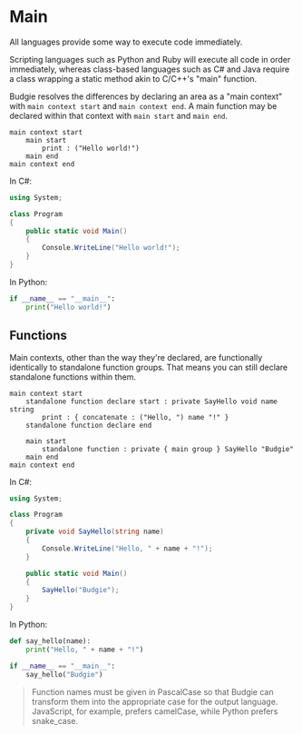 # Main

All languages provide some way to execute code immediately.

Scripting languages such as Python and Ruby will execute all code in order immediately,
whereas class-based languages such as C# and Java require a class wrapping a static method akin to C/C++'s "main" function.

Budgie resolves the differences by declaring an area as a "main context" with `main context start` and `main context end`.
A main function may be declared within that context with `main start` and `main end`.

```budgie
main context start
    main start
        print : ("Hello world!")
    main end
main context end
```

In C#:

```csharp
using System;

class Program
{
    public static void Main()
    {
        Console.WriteLine("Hello world!");
    }
}
```

In Python:

```python
if __name__ == "__main__":
    print("Hello world!")
```

## Functions

Main contexts, other than the way they're declared, are functionally identically to standalone function groups.
That means you can still declare standalone functions within them.

```budgie
main context start
    standalone function declare start : private SayHello void name string
        print : { concatenate : ("Hello, ") name "!" }
    standalone function declare end

    main start
        standalone function : private { main group } SayHello "Budgie"
    main end
main context end
```

In C#:

```csharp
using System;

class Program
{
    private void SayHello(string name)
    {
        Console.WriteLine("Hello, " + name + "!");
    }

    public static void Main()
    {
        SayHello("Budgie");
    }
}
```

In Python:

```python
def say_hello(name):
    print("Hello, " + name + "!")

if __name__ == "__main__":
    say_hello("Budgie")
```

> Function names must be given in PascalCase so that Budgie can transform them into the appropriate case for the output language.
> JavaScript, for example, prefers camelCase, while Python prefers snake\_case.
